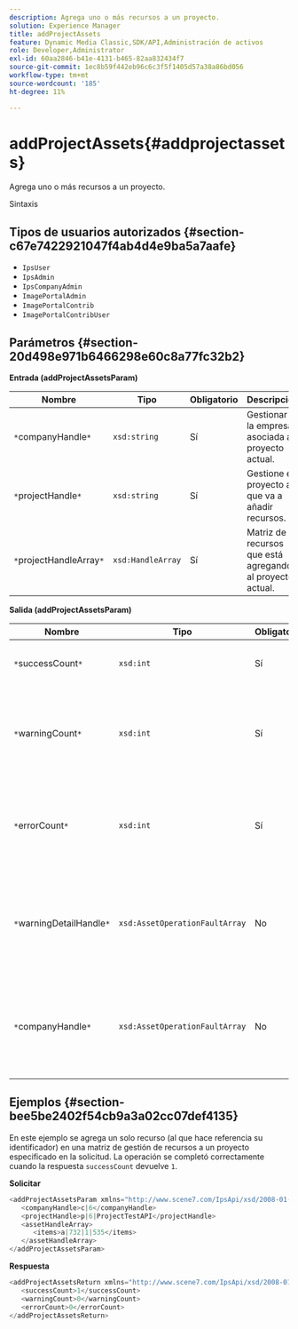 ```yaml
---
description: Agrega uno o más recursos a un proyecto.
solution: Experience Manager
title: addProjectAssets
feature: Dynamic Media Classic,SDK/API,Administración de activos
role: Developer,Administrator
exl-id: 60aa2846-b41e-4131-b465-82aa832434f7
source-git-commit: 1ec8b59f442eb96c6c3f5f1405d57a38a86bd056
workflow-type: tm+mt
source-wordcount: '185'
ht-degree: 11%

---
```


# addProjectAssets{#addprojectassets}

Agrega uno o más recursos a un proyecto.

Sintaxis

## Tipos de usuarios autorizados {#section-c67e7422921047f4ab4d4e9ba5a7aafe}

* `IpsUser`
* `IpsAdmin`
* `IpsCompanyAdmin`
* `ImagePortalAdmin`
* `ImagePortalContrib`
* `ImagePortalContribUser`

## Parámetros {#section-20d498e971b6466298e60c8a77fc32b2}

**Entrada (addProjectAssetsParam)**

| Nombre | Tipo | Obligatorio | Descripción |
|---|---|---|---|
| `*`companyHandle`*` | `xsd:string` | Sí | Gestionar a la empresa asociada al proyecto actual. |
| `*`projectHandle`*` | `xsd:string` | Sí | Gestione el proyecto al que va a añadir recursos. |
| `*`projectHandleArray`*` | `xsd:HandleArray` | Sí | Matriz de recursos que está agregando al proyecto actual. |

**Salida (addProjectAssetsParam)**

| Nombre | Tipo | Obligatorio | Descripción |
|---|---|---|---|
| `*`successCount`*` | `xsd:int` | Sí | El número de recursos añadidos correctamente. |
| `*`warningCount`*` | `xsd:int` | Sí | Número de advertencias generadas cuando la operación intentó agregar recursos a un proyecto. |
| `*`errorCount`*` | `xsd:int` | Sí | Número de errores generados cuando la operación intentó añadir recursos a un proyecto. |
| `*`warningDetailHandle`*` | `xsd:AssetOperationFaultArray` | No | Matriz de advertencias generadas por los recursos cuando la operación intentó agregarlos a un proyecto. |
| `*`companyHandle`*` | `xsd:AssetOperationFaultArray` | No | Matriz de errores generados por los recursos cuando la operación intentó agregarlos a un proyecto. |

## Ejemplos {#section-bee5be2402f54cb9a3a02cc07def4135}

En este ejemplo se agrega un solo recurso (al que hace referencia su identificador) en una matriz de gestión de recursos a un proyecto especificado en la solicitud. La operación se completó correctamente cuando la respuesta `successCount` devuelve `1`.

**Solicitar**

```java
<addProjectAssetsParam xmlns="http://www.scene7.com/IpsApi/xsd/2008-01-15">
   <companyHandle>c|6</companyHandle>
   <projectHandle>p|6|ProjectTestAPI</projectHandle>
   <assetHandleArray>
      <items>a|732|1|535</items>
   </assetHandleArray>
</addProjectAssetsParam>
```

**Respuesta**

```java
<addProjectAssetsReturn xmlns="http://www.scene7.com/IpsApi/xsd/2008-01-15">
   <successCount>1</successCount>
   <warningCount>0</warningCount>
   <errorCount>0</errorCount>
</addProjectAssetsReturn>
```
